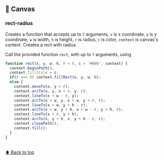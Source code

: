 ## 🔌 Canvas

### rect-radius
Creates a function that accepts up to `7` arguments, `x` is x coordinate, `y` is y coordinate, `w` is width, `h` is height, `r` is radius, `c` is color, `context` is canvas's context. Creates a rect with radius.

Call the provided function `rect`, with up to `7` arguments, using 
```js
function rect(x, y, w, h, r = 0, c = '#000', context) {
  context.beginPath();
  context.fillStyle = c;
  if(r === 0) context.fillRect(x, y, w, h);
  else {
    context.moveTo(x, y + r);
    context.arcTo(x, y, x + r, y, r);
    context.lineTo(x + w - r, y);
    context.arcTo(x + w, y, x + w, y + r, r);
    context.lineTo(x + w, y + h - r);
    context.arcTo(x + w, y + h, x + w - r, y + h, r);
    context.lineTo(x + r, y + h);
    context.arcTo(x, y + h, x, y + h - r, r);
    context.closePath();
    context.fill();
  }
}
```

<br>[⬆ Back to top](#contents)
